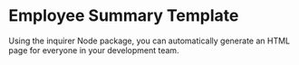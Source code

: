 # Employee Summary Template

Using the inquirer Node package, you can automatically generate an HTML page for everyone in your development team.
